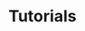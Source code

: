 ---
title: Tutorials
excerpt: This is the Tutorials archive excerpt.

seo_title: Tutorials by Paul Shryock

layout: tutorials
body_class: [
	archive,
	tutorials
]
---